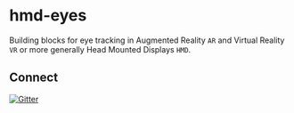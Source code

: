 # hmd-eyes

Building blocks for eye tracking in Augmented Reality `AR` and Virtual Reality `VR` or more generally Head Mounted Displays `HMD`.

## Connect

[![Gitter](https://badges.gitter.im/pupil-labs/hmd-eyes.svg)](https://gitter.im/pupil-labs/hmd-eyes?utm_source=badge&utm_medium=badge&utm_campaign=pr-badge)
